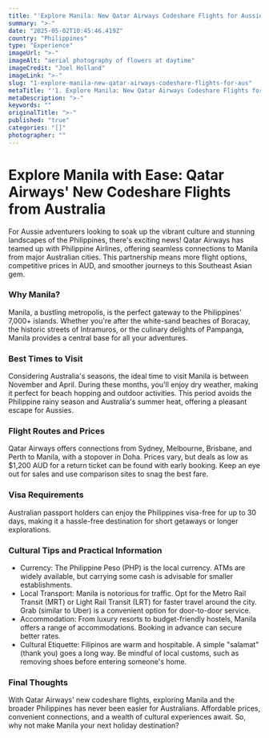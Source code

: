 ```yaml
---
title: "'Explore Manila: New Qatar Airways Codeshare Flights for Aussies'"
summary: ">-"
date: "2025-05-02T10:45:46.419Z"
country: "Philippines"
type: "Experience"
imageUrl: ">-"
imageAlt: "aerial photography of flowers at daytime"
imageCredit: "Joel Holland"
imageLink: ">-"
slug: "1-explore-manila-new-qatar-airways-codeshare-flights-for-aus"
metaTitle: "'1. Explore Manila: New Qatar Airways Codeshare Flights for Aussies'"
metaDescription: ">-"
keywords: ""
originalTitle: ">-"
published: "true"
categories: "[]"
photographer: ""
---
```


# Explore Manila with Ease: Qatar Airways' New Codeshare Flights from Australia

For Aussie adventurers looking to soak up the vibrant culture and stunning landscapes of the Philippines, there's exciting news! Qatar Airways has teamed up with Philippine Airlines, offering seamless connections to Manila from major Australian cities. This partnership means more flight options, competitive prices in AUD, and smoother journeys to this Southeast Asian gem.

### Why Manila?

Manila, a bustling metropolis, is the perfect gateway to the Philippines' 7,000+ islands. Whether you're after the white-sand beaches of Boracay, the historic streets of Intramuros, or the culinary delights of Pampanga, Manila provides a central base for all your adventures.

### Best Times to Visit

Considering Australia's seasons, the ideal time to visit Manila is between November and April. During these months, you'll enjoy dry weather, making it perfect for beach hopping and outdoor activities. This period avoids the Philippine rainy season and Australia's summer heat, offering a pleasant escape for Aussies.

### Flight Routes and Prices

Qatar Airways offers connections from Sydney, Melbourne, Brisbane, and Perth to Manila, with a stopover in Doha. Prices vary, but deals as low as $1,200 AUD for a return ticket can be found with early booking. Keep an eye out for sales and use comparison sites to snag the best fare.

### Visa Requirements

Australian passport holders can enjoy the Philippines visa-free for up to 30 days, making it a hassle-free destination for short getaways or longer explorations.

### Cultural Tips and Practical Information

- Currency: The Philippine Peso (PHP) is the local currency. ATMs are widely available, but carrying some cash is advisable for smaller establishments.
- Local Transport: Manila is notorious for traffic. Opt for the Metro Rail Transit (MRT) or Light Rail Transit (LRT) for faster travel around the city. Grab (similar to Uber) is a convenient option for door-to-door service.
- Accommodation: From luxury resorts to budget-friendly hostels, Manila offers a range of accommodations. Booking in advance can secure better rates.
- Cultural Etiquette: Filipinos are warm and hospitable. A simple "salamat" (thank you) goes a long way. Be mindful of local customs, such as removing shoes before entering someone's home.

### Final Thoughts

With Qatar Airways' new codeshare flights, exploring Manila and the broader Philippines has never been easier for Australians. Affordable prices, convenient connections, and a wealth of cultural experiences await. So, why not make Manila your next holiday destination?
